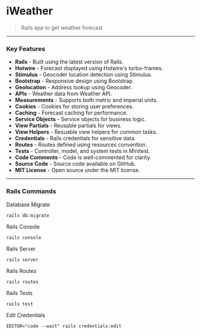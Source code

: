# iWeather
> Rails app to get weather forecast

---

### Key Features

- **Rails** - Built using the latest version of Rails.
- **Hotwire** - Forecast displayed using Hotwire's turbo-frames.
- **Stimulus** - Geocoder location detection using Stimulus.
- **Bootstrap** - Responsive design using Bootstrap.
- **Geolocation** - Address lookup using Geocoder.
- **APIs** - Weather data from Weather API.
- **Measurements** - Supports both metric and imperial units.
- **Cookies** - Cookies for storing user preferences.
- **Caching** - Forecast caching for performance.
- **Service Objects** - Service objects for business logic.
- **View Partials** - Reusable partials for views.
- **View Helpers** - Resuable view helpers for common tasks.
- **Credentials** - Rails credentials for sensitive data.
- **Routes** - Routes defined using resources convention.
- **Tests** - Controller, model, and system tests in Minitest.
- **Code Comments** - Code is well-commented for clarity.
- **Source Code** - Source code available on GitHub.
- **MIT License** - Open source under the MIT license.

---

### Rails Commands

Database Migrate
```shell
rails db:migrate
```

Rails Console
```shell
rails console
```

Rails Server
```shell
rails server
```

Rails Routes
```shell
rails routes
```

Rails Tests
```shell
rails test
```

Edit Credentials
```shell
EDITOR="code --wait" rails credentials:edit
```